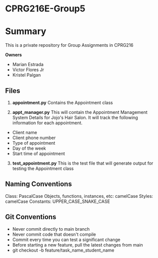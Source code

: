 # CPRG216E-Group5
# Summary 
This is a private repository for Group Assignments in CPRG216

**Owners**
- Marian Estrada
- Victor Flores Jr
- Kristel Palgan

## Files

1. **appointment.py**
Contains the Appointment class

2. **appt_manager.py**
This will contain the Appointment Management System Details for Jojo's Hair Salon. It will track the following information for each appointment.
- Client name
- Client phone number
- Type of appointment
- Day of the week
- Start time of appointment

3. **test_appointment.py**
This is the test file that will generate output for testing the Appointment class

## Naming Conventions
Class: PascalCase
Objects, functions, instances, etc: camelCase
Styles: camelCase
Constants: UPPER_CASE_SNAKE_CASE

## Git Conventions
- Never commit directly to main branch
- Never commit code that doesn't compile
- Commit every time you can test a significant change
- Before starting a new feature, pull the latest changes from main
- git checkout -b feature/task_name_student_name
